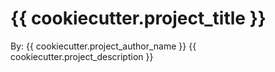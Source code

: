 # {{ cookiecutter.project_title }}
By: {{ cookiecutter.project_author_name }}
{{ cookiecutter.project_description }}
